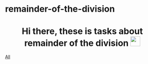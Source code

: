 # remainder-of-the-division
<h1 align="center">Hi there, these is tasks about remainder of the division</a> 
<img src="https://github.com/blackcater/blackcater/raw/main/images/Hi.gif" height="32"/></h1>
<a href="https://daniilshat.ru/" target="_blank">All </a>
